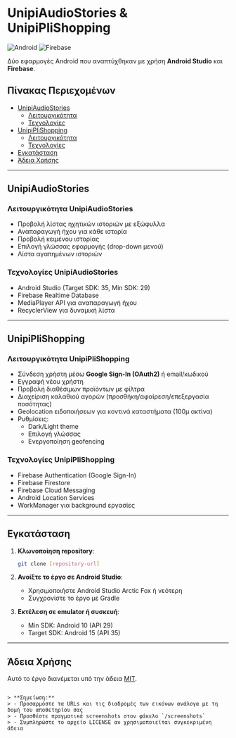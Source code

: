 # UnipiAudioStories & UnipiPliShopping

![Android](https://img.shields.io/badge/Android-3DDC84?logo=android&logoColor=white)
![Firebase](https://img.shields.io/badge/Firebase-FFCA28?logo=firebase&logoColor=black)

Δύο εφαρμογές Android που αναπτύχθηκαν με χρήση **Android Studio** και **Firebase**. 

## Πίνακας Περιεχομένων

- [UnipiAudioStories](#unipiaudiostories)
  - [Λειτουργικότητα](#λειτουργικότητα-unipiaudiostories)
  - [Τεχνολογίες](#τεχνολογίες-unipiaudiostories)
- [UnipiPliShopping](#unipiplishopping)
  - [Λειτουργικότητα](#λειτουργικότητα-unipiplishopping)
  - [Τεχνολογίες](#τεχνολογίες-unipiplishopping)
- [Εγκατάσταση](#εγκατάσταση)
- [Άδεια Χρήσης](#άδεια-χρήσης)

---

## UnipiAudioStories

### Λειτουργικότητα UnipiAudioStories

- Προβολή λίστας ηχητικών ιστοριών με εξώφυλλα
- Αναπαραγωγή ήχου για κάθε ιστορία
- Προβολή κειμένου ιστορίας
- Επιλογή γλώσσας εφαρμογής (drop-down μενού)
- Λίστα αγαπημένων ιστοριών

### Τεχνολογίες UnipiAudioStories

- Android Studio (Target SDK: 35, Min SDK: 29)
- Firebase Realtime Database
- MediaPlayer API για αναπαραγωγή ήχου
- RecyclerView για δυναμική λίστα

---

## UnipiPliShopping

### Λειτουργικότητα UnipiPliShopping

- Σύνδεση χρήστη μέσω **Google Sign-In (OAuth2)** ή email/κωδικού
- Εγγραφή νέου χρήστη
- Προβολή διαθέσιμων προϊόντων με φίλτρα
- Διαχείριση καλαθιού αγορών (προσθήκη/αφαίρεση/επεξεργασία ποσότητας)
- Geolocation ειδοποιήσεων για κοντινά καταστήματα (100μ ακτίνα)
- Ρυθμίσεις:
  - Dark/Light theme
  - Επιλογή γλώσσας
  - Ενεργοποίηση geofencing

### Τεχνολογίες UnipiPliShopping

- Firebase Authentication (Google Sign-In)
- Firebase Firestore
- Firebase Cloud Messaging
- Android Location Services
- WorkManager για background εργασίες

---

## Εγκατάσταση

1. **Κλωνοποίηση repository**:
   ```bash
   git clone [repository-url]
   ```
   
2. **Ανοίξτε το έργο σε Android Studio**:
   - Χρησιμοποιήστε Android Studio Arctic Fox ή νεότερη
   - Συγχρονίστε το έργο με Gradle

3. **Εκτέλεση σε emulator ή συσκευή**:
   - Min SDK: Android 10 (API 29)
   - Target SDK: Android 15 (API 35)

---

## Άδεια Χρήσης

Αυτό το έργο διανέμεται υπό την άδεια [MIT](LICENSE).
``` 

> **Σημείωση:**  
> - Προσαρμόστε τα URLs και τις διαδρομές των εικόνων ανάλογα με τη δομή του αποθετηρίου σας
> - Προσθέστε πραγματικά screenshots στον φάκελο `/screenshots`
> - Συμπληρώστε το αρχείο LICENSE αν χρησιμοποιείται συγκεκριμένη άδεια
